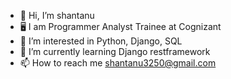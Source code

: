 - 👋 Hi, I’m shantanu
- 🖥️ I am Programmer Analyst Trainee at Cognizant
- 👀 I’m interested in Python, Django, SQL
- 🌱 I’m currently learning Django restframework
- 📫 How to reach me shantanu3250@gmail.com

<!---
shantanuatgit/shantanuatgit is a ✨ special ✨ repository because its `README.md` (this file) appears on your GitHub profile.
You can click the Preview link to take a look at your changes.
--->
